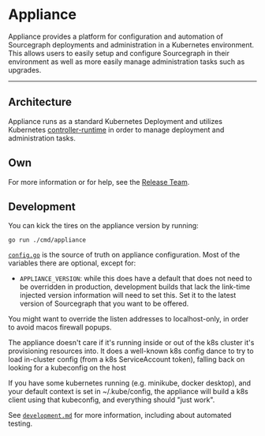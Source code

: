 # Appliance

Appliance provides a platform for configuration and automation of Sourcegraph deployments and administration in a Kubernetes environment. This allows users to easily setup and configure Sourcegraph in their environment as well as more easily manage administration tasks such as upgrades.

---

## Architecture

Appliance runs as a standard Kubernetes Deployment and utilizes Kubernetes [controller-runtime](https://github.com/kubernetes-sigs/controller-runtime) in order to manage deployment and administration tasks.

## Own

For more information or for help, see the [Release Team](https://handbook.sourcegraph.com/departments/engineering/teams/release/).

## Development

You can kick the tires on the appliance version by running:

```
go run ./cmd/appliance
```

[`config.go`](./shared/config.go) is the source of truth on appliance
configuration. Most of the variables there are optional, except for:

- `APPLIANCE_VERSION`: while this does have a default that does not need to be
  overridden in production, development builds that lack the link-time injected
  version information will need to set this. Set it to the latest version of
  Sourcegraph that you want to be offered.

You might want to override the listen addresses to localhost-only, in order to
avoid macos firewall popups.

The appliance doesn't care if it's running inside or out of the k8s cluster it's
provisioning resources into. It does a well-known k8s config dance to try to
load in-cluster config (from a k8s ServiceAccount token), falling back on
looking for a kubeconfig on the host

If you have some kubernetes running (e.g. minikube, docker desktop), and your
default context is set in ~/.kube/config, the appliance will build a k8s client
using that kubeconfig, and everything should "just work".

See [`development.md`](../..internal/appliance/development.md) for more
information, including about automated testing.
